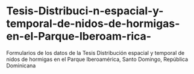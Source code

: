 # Tesis-Distribuci-n-espacial-y-temporal-de-nidos-de-hormigas-en-el-Parque-Iberoam-rica-
Formularios de los datos de la Tesis Distribución espacial y temporal de nidos de hormigas en el Parque Iberoamérica, Santo Domingo, República Dominicana
